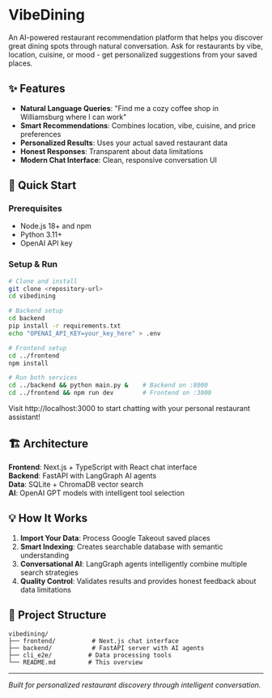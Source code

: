 # VibeDining

An AI-powered restaurant recommendation platform that helps you discover great dining spots through natural conversation. Ask for restaurants by vibe, location, cuisine, or mood - get personalized suggestions from your saved places.

## ✨ Features

- **Natural Language Queries**: "Find me a cozy coffee shop in Williamsburg where I can work"
- **Smart Recommendations**: Combines location, vibe, cuisine, and price preferences
- **Personalized Results**: Uses your actual saved restaurant data
- **Honest Responses**: Transparent about data limitations
- **Modern Chat Interface**: Clean, responsive conversation UI

## 🚀 Quick Start

### Prerequisites
- Node.js 18+ and npm
- Python 3.11+
- OpenAI API key

### Setup & Run
```bash
# Clone and install
git clone <repository-url>
cd vibedining

# Backend setup
cd backend
pip install -r requirements.txt
echo "OPENAI_API_KEY=your_key_here" > .env

# Frontend setup
cd ../frontend
npm install

# Run both services
cd ../backend && python main.py &    # Backend on :8000
cd ../frontend && npm run dev        # Frontend on :3000
```

Visit http://localhost:3000 to start chatting with your personal restaurant assistant!

## 🏗️ Architecture

**Frontend**: Next.js + TypeScript with React chat interface  
**Backend**: FastAPI with LangGraph AI agents  
**Data**: SQLite + ChromaDB vector search  
**AI**: OpenAI GPT models with intelligent tool selection

## 💡 How It Works

1. **Import Your Data**: Process Google Takeout saved places
2. **Smart Indexing**: Creates searchable database with semantic understanding  
3. **Conversational AI**: LangGraph agents intelligently combine multiple search strategies
4. **Quality Control**: Validates results and provides honest feedback about data limitations

## 📁 Project Structure

```
vibedining/
├── frontend/          # Next.js chat interface
├── backend/           # FastAPI server with AI agents  
├── cli_e2e/          # Data processing tools
└── README.md         # This overview
```

---

*Built for personalized restaurant discovery through intelligent conversation.*